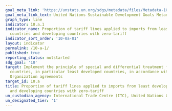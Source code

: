 ```yaml
---
goal_meta_link: 'https://unstats.un.org/sdgs/metadata/files/Metadata-10-0A-01.pdf'
goal_meta_link_text: United Nations Sustainable Development Goals Metadata
graph_type: line
indicator: 10.a.1
indicator_name: Proportion of tariff lines applied to imports from least developed
  countries and developing countries with zero-tariff
indicator_sort_order: '10-0a-01'
layout: indicator
permalink: /10-a-1/
published: true
reporting_status: notstarted
sdg_goal: '10'
target: Implement the principle of special and differential treatment for developing
  countries, in particular least developed countries, in accordance with World Trade
  Organization agreements
target_id: 10.a
title: Proportion of tariff lines applied to imports from least developed countries
  and developing countries with zero-tariff
un_custodian_agency: International Trade Centre (ITC), United Nations Conference on Trade and Development (UNCTAD), World Trade Organization (WTO)
un_designated_tier: '1'
---
```

